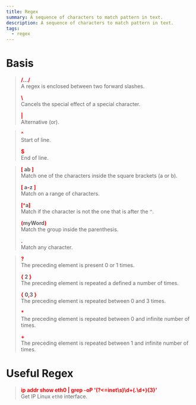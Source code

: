 ```yaml
---
title: Regex
summary: A sequence of characters to match pattern in text.
description: A sequence of characters to match pattern in text.
tags:
  - regex
---
```


# Basis


 > 
 > **<font color=red>/</font>...<font color=red>/</font>**</br>
 > A regex is enclosed between two forward slashes.
 > 
 > **<font color=red>\\</font>**</br>
 > Cancels the special effect of a special character.
 > 
 > **<font color=red>\|</font>**</br>
 > Alternative (or).

 > 
 > **<font color=red>^</font>**</br>
 > Start of line.
 > 
 > **<font color=red>$</font>**</br>
 > End of line.

 > 
 > **<font color=red>\[</font> ab <font color=red>\]</font>**</br>
 > Match one of the characters inside the square brackets (a or b). 
 > 
 > **<font color=red>\[</font> a<font color=red>-</font>z <font color=red>\]</font>**</br>
 > Match on a range of characters.
 > 
 > **<font color=red>
[^</font>a<font color=red>]</font>**</br>
 > Match if the character is not the one that is after the `^`.
 > 
 > **<font color=red>(</font>myWord<font color=red>)</font>**</br>
 > Match the group inside the parenthesis.
 > 
 > **<font color=red>.</font>**</br>
 > Match any character.

 > 
 > **<font color=red>?</font>**</br>
 > The preceding element is present 0 or 1 times.
 > 
 > **<font color=red>{</font> 2 <font color=red>}</font>**</br>
 > The preceding element is repeated a defined a number of times.
 > 
 > **<font color=red>{</font> 0<font color=red>,</font>3 <font color=red>}</font>**</br>
 > The preceding element is repeated between 0 and 3 times.
 > 
 > **<font color=red>\*</font>**</br>
 > The preceding element is repeated between 0 and infinite number of times.
 > 
 > **<font color=red>+</font>**</br>
 > The preceding element is repeated between 1 and infinite number of times.

# Useful Regex


 > 
 > **<font color=red>ip addr show eth0 | grep -oP '(?\<=inet\s)\d+(.\d+){3}'</font>**</br>
 > Get IP Linux `eth0` interface.
